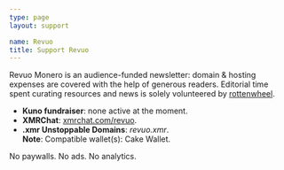 ```yaml
---
type: page
layout: support

name: Revuo
title: Support Revuo
---
```


Revuo Monero is an audience-funded newsletter: domain & hosting expenses are covered with the help of generous readers. Editorial time spent curating resources and news is solely volunteered by [rottenwheel](https://www.rottenwheel.com/).

- **Kuno fundraiser**: none active at the moment.  
- **XMRChat**: [xmrchat.com/revuo](https://xmrchat.com/revuo).  
- **.xmr Unstoppable Domains**: *revuo.xmr*.  
**Note**: Compatible wallet(s): Cake Wallet.

No paywalls. No ads. No analytics.
